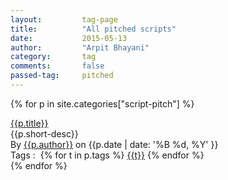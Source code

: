 ```yaml
---
layout:			tag-page
title:			"All pitched scripts"
date:			2015-05-13
author:			"Arpit Bhayani"
category:		tag
comments:		false
passed-tag:		pitched
---
```



{% for p in site.categories["script-pitch"] %}
<div class="script-content">
    <div class="script-title">
    	<a href="{{p.url}}" class="new-scripts-link">{{p.title}}</a>
    </div>
    <div class="script-excerpt">
        {{p.short-desc}}
    </div>
    <div class="script-metainfo">
        By
            <a href="{{page.url}}" class="script-page-author">{{p.author}}</a> on
            <emphasis class="date">{{p.date | date: '%B %d, %Y' }}</emphasis>
    </div>
    <div class="script-tags">
        <emphasis class="bold">Tags :&nbsp;</emphasis>
        {% for t in p.tags %}
            <a href="{{ "/tag/" | append: t | replace:" ","-" | prepend: site.baseurl }}" class="tag-link" title="Click to view all posts with tag : {{t}}">{{t}}</a>
        {% endfor %}
    </div>
    
</div>
{% endfor %}